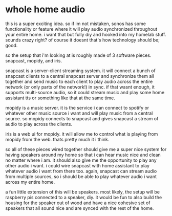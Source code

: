 # whole home audio

this is a super exciting idea. so if im not mistaken, sonos has some
functionality or feature where it will play audio synchronized throughout your
entire home. i want that but fully diy and hooked into my homelab stuff. sounds
crazy right? of course it doesnt that's how technology should be; good.

so the setup that i'm looking at is roughly made of 3 software pieces. snapcast,
mopidy, and iris.

snapcast is a server-client streaming system. it will connect a bunch of
snapcast clients to a central snapcast server and synchronize them all together
and send music to each client to play audio across the entire network (or only
parts of the network!) in sync. if that wasnt enough, it supports multi-source
audio, so it could stream music and play some home assistant tts or something
like that at the same time.

mopidy is a music server. it is the service i can connect to spotify or whatever
other music source i want and will play music from a central source. so mopidy
connects to snapcast and gives snapcast a stream of audio to play across the
clients.

iris is a web ui for mopidy. it will allow me to control what is playing from
mopidy from the web. thats pretty much it i think.

so all of these pieces wired together should give me a super nice system for
having speakers around my home so that i can hear music nice and clean no matter
where i am. it should also give me the opportunity to play any other audio i
want. i could wire snapcast with home assistant to play whatever audio i want
from there too. again, snapcast can stream audio from multiple sources, so i
should be able to play whatever audio i want across my entire home.

a fun little extension of this will be speakers. most likely, the setup will be
raspberry pis connected to a speaker, diy. it would be fun to also build the
housing for the speaker out of wood and have a nice cohesive set of speakers
that all sound nice and are synced with the rest of the home.
